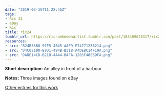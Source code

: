 ```yaml
---
date: "2019-03-15T11:28:45Z"
tags:
- Ric 24
- eBay
- Ric
title: ric24
tumblr_url: https://ric-unknownartist.tumblr.com/post/183469623317/ric24
resources:
- src: "B24B3380-97F5-4045-AAF9-E74771236214.png"
- src: "D4C02100-E9D1-484B-B318-A4DEBC14F19A.png"
- src: "DADE14CD-B21B-4A44-B4FA-1203F48559FA.png"
---
```


**Short description:** An alley in front of a harbour

**Notes:** Three images found on eBay

[Other entries for this work](/tags/Ric-24)
